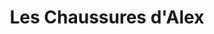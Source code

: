 ---
title: "Les Chaussures d'Alex"
url: /saint-valery-en-caux/les-chaussures-dalex/
shop: Schuhe
---
